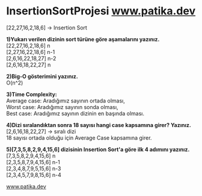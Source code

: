 # InsertionSortProjesi www.patika.dev
[22,27,16,2,18,6] -> Insertion Sort

**1)Yukarı verilen dizinin sort türüne göre aşamalarını yazınız.** <br/>
[22,27,16,2,18,6]  n <br/>
[2,27,16,22,18,6]  n-1 <br/>
[2,6,16,22,18,27]  n-2 <br/>
[2,6,16,18,22,27]  n



**2)Big-O gösterimini yazınız.** <br/>
O(n^2)


**3)Time Complexity:** <br/>
Average case: Aradığımız sayının ortada olması, <br/>
Worst case: Aradığımız sayının sonda olması, <br/>
Best case: Aradığımız sayının dizinin en başında olması. 


**4)Dizi sıralandıktan sonra 18 sayısı hangi case kapsamına girer? Yazınız.** <br/>
[2,6,16,18,22,27] -> sıralı dizi <br/>
18 sayısı ortada olduğu için Average Case kapsamına girer.


**5)[7,3,5,8,2,9,4,15,6] dizisinin Insertion Sort'a göre ilk 4 adımını yazınız.** <br/>
[7,3,5,8,2,9,4,15,6]  n <br/>
[2,3,5,8,7,9,4,15,6]  n-1 <br/>
[2,3,4,8,7,9,5,15,6]  n-3 <br/>
[2,3,4,5,7,9,8,15,6]  n-4 <br/>

www.patika.dev
